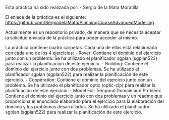 Esta práctica ha sido realizada por:
	- Sergio de la Mata Moratilla

El enlace de la práctica es el siguiente: https://github.com/SergiodelaMata/PlanningCourseAdvancedModelling

Actualmente es un repositorio privado, de manera que se necesita aceptar la solicitud enviada de la práctica para poder acceder al mismo.

La práctica contiene cuatro carpetas. Cada una de ellas está relacionada con cada uno de los 4 ejercicios:
	- Rover: Contiene el dominio del ejercicio junto con un problema.
		Se ha utilizado el planificador sgplan (sgplan522) para realizar la planificación de este ejercicio.
	- Building: Contiene el dominio del ejercicio junto con dos problemas.
		Se ha utilizado el planificador sgplan (sgplan522) para realizar la planificación de este ejercicio.
	- Cooperation: Contiene el dominio del ejercicio junto con un problema.
		Se ha utilizado el planificador optic (optic-clp) para realizar la planificación de este ejercicio.
	- Model Full Temporal Domain and Problem: Contiene el dominio del ejercicio junto con dos problemas y un readme que proporciona el enunciado
		elaborado para el ejercicio para la elaboración del dominio y los problemas desarrollados.
		Se ha utilizado el planificador sgplan (sgplan522) para realizar la planificación de este ejercicio.

